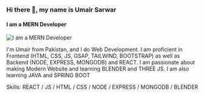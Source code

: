 ### Hi there 👋, my name is Umair Sarwar
#### I am a MERN Developer
![I am a MERN Developer](https://arturssmirnovs.github.io/github-profile-readme-generator/images/banner.png)

I'm Umair from Pakistan, and I do Web Development. I am proficient in Frontend (HTML, CSS, JS, GSAP, TAILWIND, BOOTSTRAP) as well as Backend (NODE, EXPRESS, MONGODB) and REACT. I am passionate about making Modern Website and learning BLENDER and THREE JS. I am also learning JAVA and SPRING BOOT

Skills: REACT / JS / HTML / CSS / NODE / EXPRESS / MONGODB / BLENDER
 
